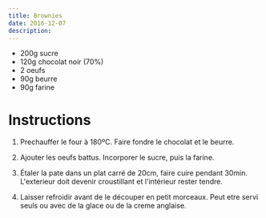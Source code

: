 ```yaml
---
title: Brownies
date: 2016-12-07
description: 
---
```


* 200g sucre
* 120g chocolat noir (70%)
* 2 oeufs
* 90g beurre
* 90g farine

Instructions
============

1. Prechauffer le four à 180ºC. Faire fondre le chocolat et le beurre.

2. Ajouter les oeufs battus. Incorporer le sucre, puis la farine.

3. Étaler la pate dans un plat carré de 20cm, faire cuire pendant 30min. L'exterieur doit devenir croustillant et l'intérieur rester tendre.

4. Laisser refroidir avant de le découper en petit morceaux. Peut etre servi seuls ou avec de la glace ou de la creme anglaise.

